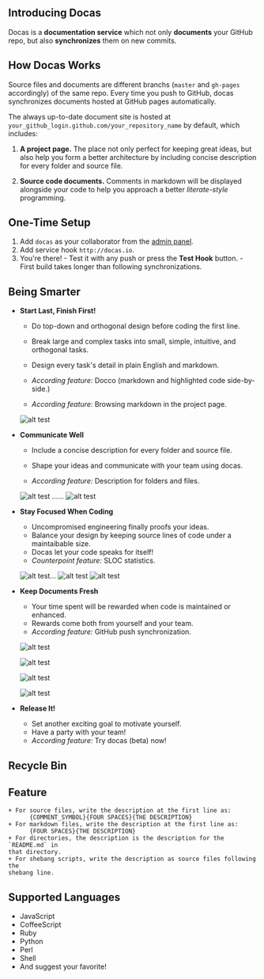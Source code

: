 ## Introducing Docas

Docas is a **documentation service** which not only **documents** your GitHub repo,
but also **synchronizes** them on new commits.

## How Docas Works

Source files and documents are different branchs (`master` and `gh-pages` accordingly) 
of the same repo. Every time you push to GitHub, docas synchronizes documents hosted
at GitHub pages automatically.

The always up-to-date document site is hosted at
`your_github_login.github.com/your_repository_name` by default, which includes:

  1. **A project page.** The place not only perfect for keeping great ideas,
  but also help you form a better architecture by including concise description
  for every folder and source file.

  2. **Source code documents.** Comments in markdown will be displayed alongside 
  your code to help you approach a better *literate-style* programming.

## One-Time Setup

  1. Add `docas` as your collaborator from the [admin panel].
  2. Add service hook `http://docas.io`.
  3. You're there!
    - Test it with any push or press the **Test Hook** button.
    - First build takes longer than following synchronizations.

[admin panel]: https://help.github.com/articles/post-receive-hooks

## Being Smarter

  * **Start Last, Finish First!**

    + Do top-down and orthogonal design before coding the first line.
    + Break large and complex tasks into small, simple, intuitive, and orthogonal
    tasks.
    + Design every task's detail in plain English and markdown.


    + *According feature:* Docco (markdown and highlighted code side-by-side.)
    + *According feature:* Browsing markdown in the project page.

    ![alt test](http://d1.freep.cn/3tb_120703103951koth480428.png)

  * **Communicate Well**

    + Include a concise description for every folder and source file.
    + Shape your ideas and communicate with your team using docas.

    + *According feature:* Description for folders and files.

    ![alt test](http://d3.freep.cn/3tb_120703103944lo00480428.jpg)
    ......
    ![alt test](http://d2.freep.cn/3tb_120703103941on8o480428.jpg)


  * **Stay Focused When Coding**

    + Uncompromised engineering finally proofs your ideas.
    + Balance your design by keeping source lines of code under a maintaibable
    size.
    + Docas let your code speaks for itself!
    + *Counterpoint feature:* SLOC statistics.
    
    ![alt test](http://d3.freep.cn/3tb_120703103943lmbh480428.jpg)...
    ![alt test](http://d3.freep.cn/3tb_120703103947xhst480428.jpg)
    ![alt test](http://d1.freep.cn/3tb_120703103948c734480428.jpg) 

  * **Keep Documents Fresh**
  
    + Your time spent will be rewarded when code is maintained or enhanced.
    + Rewards come both from yourself and your team.
    + *According feature:* GitHub push synchronization.
   
    ![alt test](http://d1.freep.cn/3tb_1207031039491via480428.jpg)

    ![alt test](http://d1.freep.cn/3tb_120703103940l9bm480428.jpg)

    ![alt test](http://d2.freep.cn/3tb_120703103946q25h480428.jpg) 
    
    ![alt test](http://d3.freep.cn/3tb_1207031039506snx480428.jpg) 

  * **Release It!**

    + Set another exciting goal to motivate yourself.
    + Have a party with your team!
    + *According feature:* Try docas (beta) now!

## Recycle Bin

## Feature

    + For source files, write the description at the first line as:
          {COMMENT_SYMBOL}{FOUR SPACES}{THE DESCRIPTION}
    + For markdown files, write the description at the first line as:
          {FOUR SPACES}{THE DESCRIPTION}
    + For directories, the description is the description for the `README.md` in
    that directory.
    + For shebang scripts, write the description as source files following the
    shebang line. 

## Supported Languages

  * JavaScript
  * CoffeeScript
  * Ruby
  * Python
  * Perl
  * Shell
  * And suggest your favorite!
